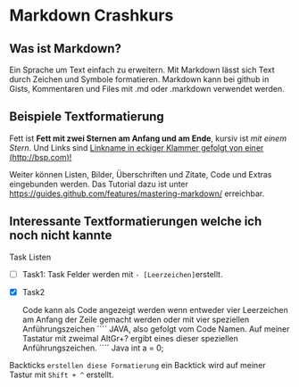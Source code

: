 # Markdown Crashkurs
## Was ist Markdown?
Ein Sprache um Text einfach zu erweitern. Mit Markdown lässt sich Text durch Zeichen und Symbole formatieren. Markdown kann bei github in Gists, Kommentaren und Files mit .md oder .markdown verwendet werden.
 
 ## Beispiele Textformatierung
 Fett ist **Fett mit zwei Sternen am Anfang und am Ende**, kursiv ist *mit einem Stern*. Und Links sind [Linkname in eckiger Klammer gefolgt von einer (http://bsp.com)!](http://bsp.com) 
 
 Weiter können Listen, Bilder, Überschriften und Zitate, Code und Extras eingebunden werden. Das Tutorial dazu ist unter https://guides.github.com/features/mastering-markdown/ erreichbar.
 
## Interessante Textformatierungen welche ich noch nicht kannte
Task Listen
- [ ] Task1: Task Felder werden mit `- [Leerzeichen]`erstellt.
- [x] Task2

    Code kann als Code angezeigt werden wenn entweder vier Leerzeichen am Anfang der Zeile gemacht werden oder mit  vier speziellen Anführungszeichen ´´´´ JAVA, also gefolgt vom Code Namen. Auf meiner Tastatur mit zweimal AltGr+? ergibt eines dieser speziellen Anführungszeichen.
´´´´ Java
int a = 0;

 Backticks `erstellen diese Formatierung` ein Backtick wird auf meiner Tastur mit `Shift + ^` erstellt.
